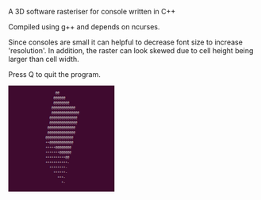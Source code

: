 A 3D software rasteriser for console written in C++

Compiled using g++ and depends on ncurses.

Since consoles are small it can helpful to decrease font size to increase 'resolution'.
In addition, the raster can look skewed due to cell height being larger than cell width.

Press Q to quit the program.

![alt text](https://github.com/James-Mccr/cpp-ascii-3d/blob/master/cube.png?raw=true)

